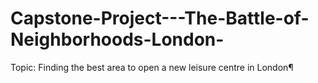 # Capstone-Project---The-Battle-of-Neighborhoods-London-
Topic: Finding the best area to open a new leisure centre in London¶
